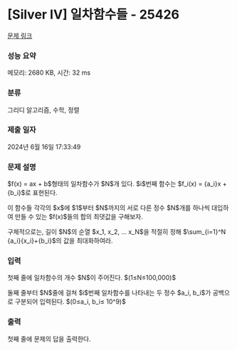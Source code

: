 # [Silver IV] 일차함수들 - 25426 

[문제 링크](https://www.acmicpc.net/problem/25426) 

### 성능 요약

메모리: 2680 KB, 시간: 32 ms

### 분류

그리디 알고리즘, 수학, 정렬

### 제출 일자

2024년 6월 16일 17:33:49

### 문제 설명

<p>$f(x) = ax + b$형태의 일차함수가 $N$개 있다. $i$번째 함수는 $f_i(x) = {a_i}x + {b_i}$로 표현된다.</p>

<p>이 함수들 각각의 $x$에 $1$부터 $N$까지의 서로 다른 정수 $N$개를 하나씩 대입하여 만들 수 있는 $f(x)$들의 합의 최댓값을 구해보자.</p>

<p>구체적으로는, 길이 $N$의 순열 $x_1, x_2, ... x_N$을 적절히 정해 $\sum_{i=1}^N {a_i}{x_i}+{b_i}$의 값을 최대화하여라.</p>

### 입력 

 <p>첫째 줄에 일차함수의 개수 $N$이 주어진다. $(1≤N≤100,000)$</p>

<p>둘째 줄부터 $N$줄에 걸쳐 $i$번째 일차함수를 나타내는 두 정수 $a_i, b_i$가 공백으로 구분되어 입력된다.  $(0≤a_i, b_i≤ 10^9)$</p>

### 출력 

 <p>첫째 줄에 문제의 답을 출력한다.</p>

